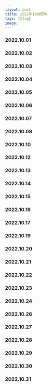 ```yaml
---
layout: post
title: 2022年10月照片
tags: [blog]
image:
---
```


### 2022.10.01

<ul id="image-2022-10-01" class="image-gallery"></ul>

### 2022.10.02

<ul id="image-2022-10-02" class="image-gallery"></ul>

### 2022.10.03

<ul id="image-2022-10-03" class="image-gallery"></ul>

### 2022.10.04

<ul id="image-2022-10-04" class="image-gallery"></ul>

### 2022.10.05

<ul id="image-2022-10-05" class="image-gallery"></ul>

### 2022.10.06

<ul id="image-2022-10-06" class="image-gallery"></ul>

### 2022.10.07

<ul id="image-2022-10-07" class="image-gallery"></ul>

### 2022.10.08

<ul id="image-2022-10-08" class="image-gallery"></ul>

### 2022.10.10

<ul id="image-2022-10-10" class="image-gallery"></ul>

### 2022.10.12

<ul id="image-2022-10-12" class="image-gallery"></ul>

### 2022.10.13

<ul id="image-2022-10-13" class="image-gallery"></ul>

### 2022.10.14

<ul id="image-2022-10-14" class="image-gallery"></ul>

### 2022.10.15

<ul id="image-2022-10-15" class="image-gallery"></ul>

### 2022.10.16

<ul id="image-2022-10-16" class="image-gallery"></ul>

### 2022.10.17

<ul id="image-2022-10-17" class="image-gallery"></ul>

### 2022.10.19

<ul id="image-2022-10-19" class="image-gallery"></ul>

### 2022.10.20

<ul id="image-2022-10-20" class="image-gallery"></ul>

### 2022.10.21

<ul id="image-2022-10-21" class="image-gallery"></ul>

### 2022.10.22

<ul id="image-2022-10-22" class="image-gallery"></ul>

### 2022.10.23

<ul id="image-2022-10-23" class="image-gallery"></ul>

### 2022.10.24

<ul id="image-2022-10-24" class="image-gallery"></ul>

### 2022.10.26

<ul id="image-2022-10-26" class="image-gallery"></ul>

### 2022.10.27

<ul id="image-2022-10-27" class="image-gallery"></ul>

### 2022.10.28

<ul id="image-2022-10-28" class="image-gallery"></ul>

### 2022.10.29

<ul id="image-2022-10-29" class="image-gallery"></ul>

### 2022.10.30

<ul id="image-2022-10-30" class="image-gallery"></ul>

### 2022.10.31

<ul id="image-2022-10-31" class="image-gallery"></ul>
